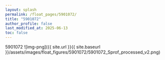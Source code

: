 ```yaml
---
layout: splash
permalink: /float_pages/5901072/
title: "5901072"
author_profile: false
last_modified_at: 2025-06-13
toc: false
---
```

 
5901072
![img-png]({{ site.url }}{{ site.baseurl }}/assets/images/float_figures/5901072/5901072_Sprof_processed_v2.png)